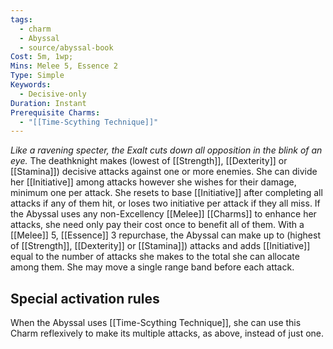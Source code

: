 ```yaml
---
tags:
  - charm
  - Abyssal
  - source/abyssal-book
Cost: 5m, 1wp; 
Mins: Melee 5, Essence 2
Type: Simple
Keywords:
  - Decisive-only
Duration: Instant
Prerequisite Charms:
  - "[[Time-Scything Technique]]"
---
```

*Like a ravening specter, the Exalt cuts down all opposition in the blink of an eye.*
The deathknight makes (lowest of [[Strength]], [[Dexterity]] or [[Stamina]]) decisive attacks against one or more enemies. She can divide her [[Initiative]] among attacks however she wishes for their damage, minimum one per attack. She resets to base [[Initiative]] after completing all attacks if any of them hit, or loses two initiative per attack if they all miss. If the Abyssal uses any non-Excellency [[Melee]] [[Charms]] to enhance her attacks, she need only pay their cost once to benefit all of them.
With a [[Melee]] 5, [[Essence]] 3 repurchase, the Abyssal can make up to (highest of [[Strength]], [[Dexterity]] or [[Stamina]]) attacks and adds [[Initiative]] equal to the number of attacks she makes to the total she can allocate among them. She may move a single range band before each attack.
## Special activation rules
When the Abyssal uses [[Time-Scything Technique]], she can use this Charm reflexively to make its multiple attacks, as above, instead of just one.